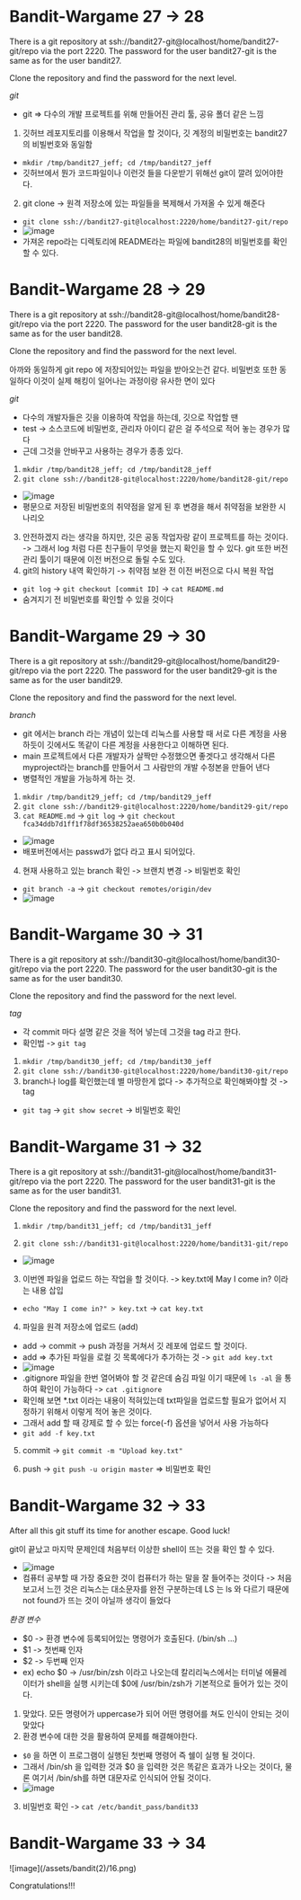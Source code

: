 <h1>Bandit-Wargame 27 -> 28 </h1>
There is a git repository at ssh://bandit27-git@localhost/home/bandit27-git/repo via the port 2220. The password for the user bandit27-git is the same as for the user bandit27.

Clone the repository and find the password for the next level.

*git*
- git => 다수의 개발 프로젝트를 위해 만들어진 관리 툴, 공유 폴더 같은 느낌

1. 깃허브 레포지토리를 이용해서 작업을 할 것이다, 깃 계정의 비밀번호는 bandit27의 비빌번호와 동일함
- `mkdir /tmp/bandit27_jeff; cd /tmp/bandit27_jeff`
- 깃허브에서 뭔가 코드파일이나 이런것 들을 다운받기 위해선 git이 깔려 있어야한다.

2. git clone -> 원격 저장소에 있는 파일들을 복제해서 가져올 수 있게 해준다
- `git clone ssh://bandit27-git@localhost:2220/home/bandit27-git/repo`
- ![image](/assets/bandit(2)/8.png)
- 가져온 repo라는 디렉토리에 README라는 파일에 bandit28의 비밀번호를 확인할 수 있다.


<h1>Bandit-Wargame 28 -> 29 </h1>
There is a git repository at ssh://bandit28-git@localhost/home/bandit28-git/repo via the port 2220. The password for the user bandit28-git is the same as for the user bandit28.

Clone the repository and find the password for the next level.

아까와 동일하게 git repo 에 저장되어있는 파일을 받아오는건 같다. 비밀번호 또한 동일하다
이것이 실제 해킹이 일어나는 과정이랑 유사한 면이 있다

*git*
- 다수의 개발자들은 깃을 이용하여 작업을 하는데, 깃으로 작업할 땐
- test -> 소스코드에 비밀번호, 관리자 아이디 같은 걸 주석으로 적어 놓는 경우가 많다
- 근데 그것을 안바꾸고 사용하는 경우가 종종 있다.

1. `mkdir /tmp/bandit28_jeff; cd /tmp/bandit28_jeff`
2. `git clone ssh://bandit28-git@localhost:2220/home/bandit28-git/repo`
- ![image](/assets/bandit(2)/9.png)
- 평문으로 저장된 비밀번호의 취약점을 알게 된 후 변경을 해서 취약점을 보완한 시나리오
3. 안전하겠지 라는 생각을 하지만, 깃은 공동 작업자랑 같이 프로젝트를 하는 것이다. -> 그래서 log 처럼 다른 친구들이 무엇을 했는지 확인을 할 수 있다. git 또한 버전 관리 툴이기 때문에 이전 버전으로 돌릴 수도 있다.
4. git의 history 내역 확인하기 -> 취약점 보완 전 이전 버전으로 다시 복원 작업
- `git log` -> `git checkout [commit ID]` -> `cat README.md`
- 숨겨지기 전 비밀번호를 확인할 수 있을 것이다


<h1>Bandit-Wargame 29 -> 30 </h1>
There is a git repository at ssh://bandit29-git@localhost/home/bandit29-git/repo via the port 2220. The password for the user bandit29-git is the same as for the user bandit29.

Clone the repository and find the password for the next level.

*branch*
- git 에서는 branch 라는 개념이 있는데 리눅스를 사용할 때 서로 다른 계정을 사용 하듯이 깃에서도 똑같이 다른 계정을 사용한다고 이해하면 된다.
- main 프로젝트에서 다른 개발자가 살짝만 수정했으면 좋겟다고 생각해서 다른 myproject라는 branch를 만들어서 그 사람만의 개발 수정본을 만들어 낸다
- 병렬적인 개발을 가능하게 하는 것.

1. `mkdir /tmp/bandit29_jeff; cd /tmp/bandit29_jeff`
2. `git clone ssh://bandit29-git@localhost:2220/home/bandit29-git/repo`
3. `cat README.md` -> `git log` -> `git checkout fca34ddb7d1ff1f78df36538252aea650b0b040d`
- ![image](/assets/bandit(2)/10.png)
- 배포버전에서는 passwd가 없다 라고 표시 되어있다.

4. 현재 사용하고 있는 branch 확인 -> 브랜치 변경 -> 비밀번호 확인
- `git branch -a` -> `git checkout remotes/origin/dev`
- ![image](/assets/bandit(2)/11.png)



<h1>Bandit-Wargame 30 -> 31 </h1>
There is a git repository at ssh://bandit30-git@localhost/home/bandit30-git/repo via the port 2220. The password for the user bandit30-git is the same as for the user bandit30.

Clone the repository and find the password for the next level.

*tag*
- 각 commit 마다 설명 같은 것을 적어 넣는데 그것을 tag 라고 한다.
- 확인법 -> `git tag`

1. `mkdir /tmp/bandit30_jeff; cd /tmp/bandit30_jeff`
2. `git clone ssh://bandit30-git@localhost:2220/home/bandit30-git/repo`
3. branch나 log를 확인했는데 별 마땅한게 없다 -> 추가적으로 확인해봐야할 것 -> tag
- `git tag` -> `git show secret` -> 비밀번호 확인


<h1>Bandit-Wargame 31 -> 32 </h1>
There is a git repository at ssh://bandit31-git@localhost/home/bandit31-git/repo via the port 2220. The password for the user bandit31-git is the same as for the user bandit31.

Clone the repository and find the password for the next level.

1. `mkdir /tmp/bandit31_jeff; cd /tmp/bandit31_jeff`

2. `git clone ssh://bandit31-git@localhost:2220/home/bandit31-git/repo`
- ![image](/assets/bandit(2)/12.png)

3. 이번엔 파일을 업로드 하는 작업을 할 것이다. -> key.txt에 May I come in? 이라는 내용 삽입
- `echo "May I come in?" > key.txt` -> `cat key.txt`

4. 파일을 원격 저장소에 업로드 (add)
- add -> commit -> push 과정을 거쳐서 깃 레포에 업로드 할 것이다.
- add => 추가된 파일을 로컬 깃 목록에다가 추가하는 것 -> `git add key.txt`
- ![image](/assets/bandit(2)/13.png)
- .gitignore 파일을 한번 열어봐야 할 것 같은데 숨김 파일 이기 때문에 `ls -al` 을 통하여 확인이 가능하다 -> `cat .gitignore`
- 확인해 보면 *.txt 이라는 내용이 적혀있는데 txt파일을 업로드할 필요가 없어서 지정하기 위해서 이렇게 적어 놓은 것이다.
- 그래서 add 할 때 강제로 할 수 있는 force(-f) 옵션을 넣어서 사용 가능하다
- `git add -f key.txt`

5. commit -> `git commit -m "Upload key.txt"`

6. push -> `git push -u origin master` => 비밀번호 확인



<h1>Bandit-Wargame 32 -> 33 </h1>
After all this git stuff its time for another escape. Good luck!

git이 끝났고 마지막 문제인데 처음부터 이상한 shell이 뜨는 것을 확인 할 수 있다.
- ![image](/assets/bandit(2)/14.png)
- 컴퓨터 공부할 때 가장 중요한 것이 컴퓨터가 하는 말을 잘 들어주는 것이다
-> 처음 보고서 느낀 것은 리눅스는 대소문자를 완전 구분하는데 LS 는 ls 와 다르기 때문에 not found가 뜨는 것이 아닐까 생각이 들었다

*환경 변수*
- $0 -> 환경 변수에 등록되어있는 명령어가 호출된다. (/bin/sh ...)
- $1 -> 첫번째 인자
- $2 -> 두번째 인자
- ex) echo $0 -> /usr/bin/zsh 이라고 나오는데 칼리리눅스에서는 터미널 에뮬레이터가 shell을 실행 시키는데 $0에 /usr/bin/zsh가 기본적으로 들어가 있는 것이다.

1. 맞았다. 모든 명령어가 uppercase가 되어 어떤 명령어를 쳐도 인식이 안되는 것이 맞았다
2. 환경 변수에 대한 것을 활용하여 문제를 해결해야한다.
- `$0` 을 하면 이 프로그램이 실행된 첫번째 명령어 즉 쉘이 실행 될 것이다.
- 그래서 /bin/sh 을 입력한 것과 $0 을 입력한 것은 똑같은 효과가 나오는 것이다, 물론 여기서 /bin/sh를 하면 대문자로 인식되어 안될 것이다.
- ![image](/assets/bandit(2)/15.png)
3. 비밀번호 확인 -> `cat /etc/bandit_pass/bandit33`


<h1>Bandit-Wargame 33 -> 34 </h1>
![image](/assets/bandit(2)/16.png)


Congratulations!!!





